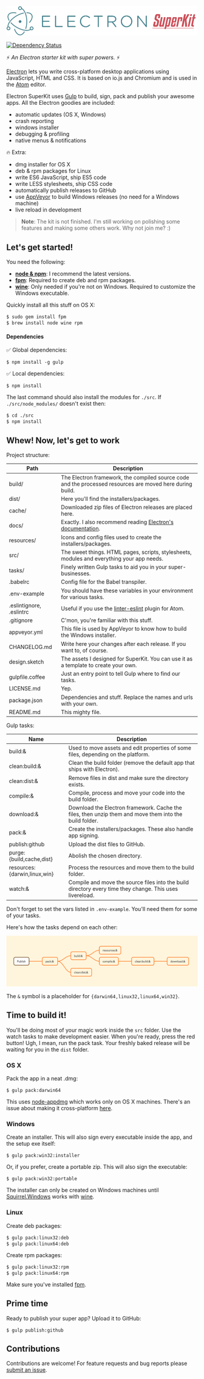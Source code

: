 ![Electron SuperKit Logo](docs/logo.png)

[![Dependency Status](https://david-dm.org/Aluxian/electron-superkit/status.svg)](https://david-dm.org/Aluxian/superkit#info=dependencies)

:zap: *An Electron starter kit with super powers.* :zap:

[Electron](http://electron.atom.io/) lets you write cross-platform desktop applications using JavaScript, HTML and CSS. It is based on io.js and Chromium and is used in the [Atom](https://atom.io/) editor.

Electron SuperKit uses [Gulp](http://gulpjs.com/) to build, sign, pack and publish your awesome apps. All the Electron goodies are included:

- automatic updates (OS X, Windows)
- crash reporting
- windows installer
- debugging & profiling
- native menus & notifications

:fire: Extra:

- dmg installer for OS X
- deb & rpm packages for Linux
- write ES6 JavaScript, ship ES5 code
- write LESS stylesheets, ship CSS code
- automatically publish releases to GitHub
- use [AppVeyor](http://www.appveyor.com/) to build Windows releases (no need for a Windows machine)
- live reload in development

> **Note**: The kit is not finished. I'm still working on polishing some features and making some others work. Why not join me? :)

## Let's get started!

You need the following:

* [**node & npm**](https://nodejs.org/): I recommend the latest versions.
* [**fpm**](https://github.com/jordansissel/fpm): Required to create deb and rpm packages.
* [**wine**](https://www.winehq.org/): Only needed if you're not on Windows. Required to customize the Windows executable.

Quickly install all this stuff on OS X:

    $ sudo gem install fpm
    $ brew install node wine rpm

#### Dependencies

:white_check_mark: Global dependencies:

    $ npm install -g gulp

:white_check_mark: Local dependencies:

    $ npm install

The last command should also install the modules for `./src`. If `./src/node_modules/` doesn't exist then:

    $ cd ./src
    $ npm install

## Whew! Now, let's get to work

Project structure:

| Path                            | Description
| ------------------------------- | -----------
| build/                          | The Electron framework, the compiled source code and the processed resources are moved here during build.
| dist/                           | Here you'll find the installers/packages.
| cache/                          | Downloaded zip files of Electron releases are placed here.
| docs/                           | Exactly. I also recommend reading [Electron's documentation](https://github.com/atom/electron/tree/master/docs#readme).
| resources/                      | Icons and config files used to create the installers/packages.
| src/                            | The sweet things. HTML pages, scripts, stylesheets, modules and everything your app needs.
| tasks/                          | Finely written Gulp tasks to aid you in your super-businesses.
| .babelrc                        | Config file for the Babel transpiler.
| .env-example                    | You should have these variables in your environment for various tasks.
| .eslintignore, .eslintrc        | Useful if you use the [linter-eslint](https://atom.io/packages/linter-eslint) plugin for Atom.
| .gitignore                      | C'mon, you're familiar with this stuff.
| appveyor.yml                    | This file is used by AppVeyor to know how to build the Windows installer.
| CHANGELOG.md                    | Write here your changes after each release. If you want to, of course.
| design.sketch                   | The assets I designed for SuperKit. You can use it as a template to create your own.
| gulpfile.coffee                 | Just an entry point to tell Gulp where to find our tasks.
| LICENSE.md                      | Yep.
| package.json                    | Dependencies and stuff. Replace the names and urls with your own.
| README.md                       | This mighty file.

Gulp tasks:

| Name                            | Description
| ------------------------------- | -----------
| build:&                         | Used to move assets and edit properties of some files, depending on the platform.
| clean:build:&                   | Clean the build folder (remove the default app that ships with Electron).
| clean:dist:&                    | Remove files in dist and make sure the directory exists.
| compile:&                       | Compile, process and move your code into the build folder.
| download:&                      | Download the Electron framework. Cache the files, then unzip them and move them into the build folder.
| pack:&                          | Create the installers/packages. These also handle app signing.
| publish:github                  | Upload the dist files to GitHub.
| purge:{build,cache,dist}        | Abolish the chosen directory.
| resources:{darwin,linux,win}    | Process the resources and move them to the build folder.
| watch:&                         | Compile and move the source files into the build directory every time they change. This uses livereload.

Don't forget to set the vars listed in `.env-example`. You'll need them for some of your tasks.

Here's how the tasks depend on each other:

![](docs/tasks.png)

The `&` symbol is a placeholder for `{darwin64,linux32,linux64,win32}`.

## Time to build it!

You'll be doing most of your magic work inside the `src` folder. Use the watch tasks to make development easier. When you're ready, press the red button! Ugh, I mean, run the pack task. Your freshly baked release will be waiting for you in the `dist` folder.

### OS X

Pack the app in a neat .dmg:

    $ gulp pack:darwin64

This uses [node-appdmg](https://www.npmjs.com/package/appdmg) which works only on OS X machines. There's an issue about making it cross-platform [here](https://github.com/LinusU/node-appdmg/issues/14).

### Windows

Create an installer. This will also sign every executable inside the app, and the setup exe itself:

    $ gulp pack:win32:installer

Or, if you prefer, create a portable zip. This will also sign the executable:

    $ gulp pack:win32:portable

The installer can only be created on Windows machines until [Squirrel.Windows](https://github.com/Squirrel/Squirrel.Windows) works with [wine](https://www.winehq.org/).

### Linux

Create deb packages:

    $ gulp pack:linux32:deb
    $ gulp pack:linux64:deb

Create rpm packages:

    $ gulp pack:linux32:rpm
    $ gulp pack:linux64:rpm

Make sure you've installed [fpm](https://github.com/jordansissel/fpm).

## Prime time

Ready to publish your super app? Upload it to GitHub:

    $ gulp publish:github

## Contributions

Contributions are welcome! For feature requests and bug reports please [submit an issue](https://github.com/Aluxian/electron-superkit/issues).

